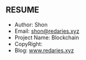## RESUME
- Author: Shon
- Email: shon@redaries.xyz
- Project Name: Blockchain
- CopyRight:
- Blog: www.redaries.xyz

